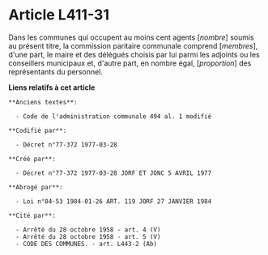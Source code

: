 # Article L411-31

Dans les communes qui occupent au moins cent agents [*nombre*] soumis au présent titre, la commission paritaire communale
comprend [*membres*], d'une part, le maire et des délégués choisis par lui parmi les adjoints ou les conseillers municipaux
et, d'autre part, en nombre égal, [*proportion*] des représentants du personnel.

**Liens relatifs à cet article**

	**Anciens textes**:

	  - Code de l'administration communale 494 al. 1 modifié

	**Codifié par**:

	  - Décret n°77-372 1977-03-28

	**Créé par**:

	  - Décret n°77-372 1977-03-28 JORF ET JONC 5 AVRIL 1977

	**Abrogé par**:

	  - Loi n°84-53 1984-01-26 ART. 119 JORF 27 JANVIER 1984

	**Cité par**:

	  - Arrêté du 28 octobre 1958 - art. 4 (V)
	  - Arrêté du 28 octobre 1958 - art. 5 (V)
	  - CODE DES COMMUNES. - art. L443-2 (Ab)
